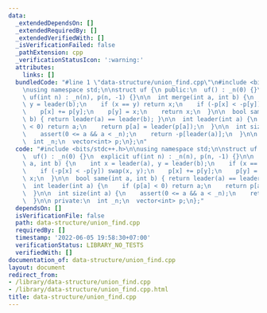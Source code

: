 ```yaml
---
data:
  _extendedDependsOn: []
  _extendedRequiredBy: []
  _extendedVerifiedWith: []
  _isVerificationFailed: false
  _pathExtension: cpp
  _verificationStatusIcon: ':warning:'
  attributes:
    links: []
  bundledCode: "#line 1 \"data-structure/union_find.cpp\"\n#include <bits/stdc++.h>\n\
    \nusing namespace std;\n\nstruct uf {\n public:\n  uf() : _n(0) {}\n  explicit\
    \ uf(int n) : _n(n), p(n, -1) {}\n\n  int merge(int a, int b) {\n    int x = leader(a),\
    \ y = leader(b);\n    if (x == y) return x;\n    if (-p[x] < -p[y]) swap(x, y);\n\
    \    p[x] += p[y];\n    p[y] = x;\n    return x;\n  }\n\n  bool same(int a, int\
    \ b) { return leader(a) == leader(b); }\n\n  int leader(int a) {\n    if (p[a]\
    \ < 0) return a;\n    return p[a] = leader(p[a]);\n  }\n\n  int size(int a) {\n\
    \    assert(0 <= a && a < _n);\n    return -p[leader(a)];\n  }\n\n private:\n\
    \  int _n;\n  vector<int> p;\n};\n"
  code: "#include <bits/stdc++.h>\n\nusing namespace std;\n\nstruct uf {\n public:\n\
    \  uf() : _n(0) {}\n  explicit uf(int n) : _n(n), p(n, -1) {}\n\n  int merge(int\
    \ a, int b) {\n    int x = leader(a), y = leader(b);\n    if (x == y) return x;\n\
    \    if (-p[x] < -p[y]) swap(x, y);\n    p[x] += p[y];\n    p[y] = x;\n    return\
    \ x;\n  }\n\n  bool same(int a, int b) { return leader(a) == leader(b); }\n\n\
    \  int leader(int a) {\n    if (p[a] < 0) return a;\n    return p[a] = leader(p[a]);\n\
    \  }\n\n  int size(int a) {\n    assert(0 <= a && a < _n);\n    return -p[leader(a)];\n\
    \  }\n\n private:\n  int _n;\n  vector<int> p;\n};"
  dependsOn: []
  isVerificationFile: false
  path: data-structure/union_find.cpp
  requiredBy: []
  timestamp: '2022-06-05 19:58:30+07:00'
  verificationStatus: LIBRARY_NO_TESTS
  verifiedWith: []
documentation_of: data-structure/union_find.cpp
layout: document
redirect_from:
- /library/data-structure/union_find.cpp
- /library/data-structure/union_find.cpp.html
title: data-structure/union_find.cpp
---
```

